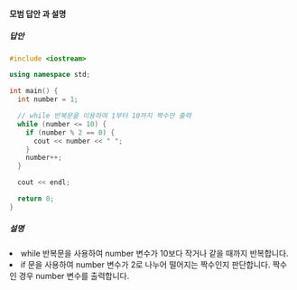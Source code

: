 #### 모범 답안 과 설명
##### 답안
```cpp
#include <iostream>

using namespace std;

int main() {
  int number = 1;

  // while 반복문을 이용하여 1부터 10까지 짝수만 출력
  while (number <= 10) {
    if (number % 2 == 0) {
      cout << number << " ";
    }
    number++;
  }

  cout << endl;

  return 0;
}
```
##### 설명
<li>while 반복문을 사용하여 number 변수가 10보다 작거나 같을 때까지 반복합니다.</li>
<li>if 문을 사용하여 number 변수가 2로 나누어 떨어지는 짝수인지 판단합니다. 짝수인 경우 number 변수를 출력합니다.</li>
